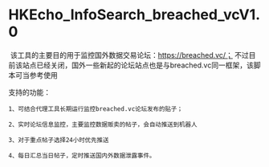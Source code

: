 # HKEcho_InfoSearch_breached_vcV1.0

​		该工具的主要目的用于监控国外数据交易论坛：https://breached.vc/；
    不过目前该站点已经关闭，国外一些新起的论坛站点也是与breached.vc同一框架，该脚本可当参考使用

支持的功能：

```
1、可结合代理工具长期运行监控breached.vc论坛发布的贴子；

2、实时论坛信息监控，主要监控数据贩卖的帖子，会自动推送到机器人

3、对于重点帖子选择24小时优先推送

4、每日汇总当日帖子，定时推送国内外数据泄露事件。
```

